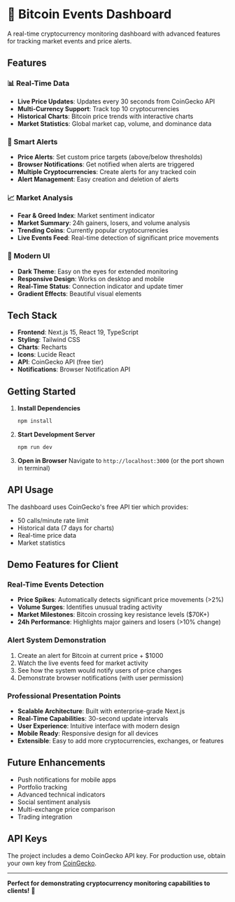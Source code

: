 # 🚀 Bitcoin Events Dashboard

A real-time cryptocurrency monitoring dashboard with advanced features for tracking market events and price alerts.

## Features

### 📊 Real-Time Data

- **Live Price Updates**: Updates every 30 seconds from CoinGecko API
- **Multi-Currency Support**: Track top 10 cryptocurrencies
- **Historical Charts**: Bitcoin price trends with interactive charts
- **Market Statistics**: Global market cap, volume, and dominance data

### 🔔 Smart Alerts

- **Price Alerts**: Set custom price targets (above/below thresholds)
- **Browser Notifications**: Get notified when alerts are triggered
- **Multiple Cryptocurrencies**: Create alerts for any tracked coin
- **Alert Management**: Easy creation and deletion of alerts

### 📈 Market Analysis

- **Fear & Greed Index**: Market sentiment indicator
- **Market Summary**: 24h gainers, losers, and volume analysis
- **Trending Coins**: Currently popular cryptocurrencies
- **Live Events Feed**: Real-time detection of significant price movements

### 🎨 Modern UI

- **Dark Theme**: Easy on the eyes for extended monitoring
- **Responsive Design**: Works on desktop and mobile
- **Real-Time Status**: Connection indicator and update timer
- **Gradient Effects**: Beautiful visual elements

## Tech Stack

- **Frontend**: Next.js 15, React 19, TypeScript
- **Styling**: Tailwind CSS
- **Charts**: Recharts
- **Icons**: Lucide React
- **API**: CoinGecko API (free tier)
- **Notifications**: Browser Notification API

## Getting Started

1. **Install Dependencies**

   ```bash
   npm install
   ```

2. **Start Development Server**

   ```bash
   npm run dev
   ```

3. **Open in Browser**
   Navigate to `http://localhost:3000` (or the port shown in terminal)

## API Usage

The dashboard uses CoinGecko's free API tier which provides:

- 50 calls/minute rate limit
- Historical data (7 days for charts)
- Real-time price data
- Market statistics

## Demo Features for Client

### Real-Time Events Detection

- **Price Spikes**: Automatically detects significant price movements (>2%)
- **Volume Surges**: Identifies unusual trading activity
- **Market Milestones**: Bitcoin crossing key resistance levels ($70K+)
- **24h Performance**: Highlights major gainers and losers (>10% change)

### Alert System Demonstration

1. Create an alert for Bitcoin at current price + $1000
2. Watch the live events feed for market activity
3. See how the system would notify users of price changes
4. Demonstrate browser notifications (with user permission)

### Professional Presentation Points

- **Scalable Architecture**: Built with enterprise-grade Next.js
- **Real-Time Capabilities**: 30-second update intervals
- **User Experience**: Intuitive interface with modern design
- **Mobile Ready**: Responsive design for all devices
- **Extensible**: Easy to add more cryptocurrencies, exchanges, or features

## Future Enhancements

- Push notifications for mobile apps
- Portfolio tracking
- Advanced technical indicators
- Social sentiment analysis
- Multi-exchange price comparison
- Trading integration

## API Keys

The project includes a demo CoinGecko API key. For production use, obtain your own key from [CoinGecko](https://www.coingecko.com/en/api).

---

**Perfect for demonstrating cryptocurrency monitoring capabilities to clients!** 🎯
